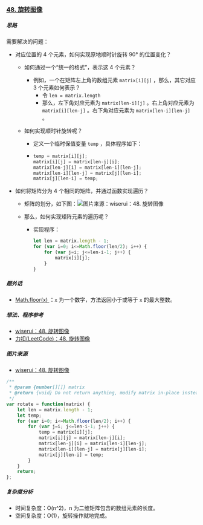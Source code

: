 ### [48. 旋转图像](https://leetcode-cn.com/problems/rotate-image/)

##### 思路

需要解决的问题：

* 对应位置的 4 个元素，如何实现原地顺时针旋转 90° 的位置变化？

  * 如何通过一个“统一的格式”，表示这 4 个元素？

    * 例如，一个在矩阵左上角的数组元素 `matrix[i][j]` ，那么，其它对应 3 个元素如何表示？
      * 令 `len = matrix.length`
      * 那么，左下角对应元素为 `matrix[len-i][j]` 。右上角对应元素为 `matrix[i][len-j]` 。右下角对应元素为 `matrix[len-i][len-j]` 。

  * 如何实现顺时针旋转呢？

    * 定义一个临时保值变量 `temp` ，具体程序如下：

    * ```javascript
      temp = matrix[i][j];
      matrix[i][j] = matrix[len-j][i];
      matrix[len-j][i] = matrix[len-i][len-j];
      matrix[len-i][len-j] = matrix[j][len-i];
      matrix[j][len-i] = temp;
      ```

  

* 如何将矩阵分为 4 个相同的矩阵，并通过函数实现遍历？

  * 矩阵的划分，如下图：![图片来源：wiserui：48. 旋转图像](https://pic.leetcode-cn.com/9ef6502d4f4d462698139c2e27045f1f14bfd1ca551c379ecd8c826ec706813b-image.png)
  
  * 那么，如何实现矩阵元素的遍历呢？
  
    * 实现程序：
  
      ```javascript
      let len = matrix.length - 1;
      for (var i=0; i<=Math.floor(len/2); i++) {
          for (var j=i; j<=len-i-1; j++) {
              matrix[i][j];
          }
      }
      ```
    



##### 题外话

* [Math.floor(x) ](https://developer.mozilla.org/zh-CN/docs/Web/JavaScript/Reference/Global_Objects/Math/floor)：`x` 为一个数字，方法返回小于或等于 `x` 的最大整数。



##### 想法、程序参考

* [wiserui：48. 旋转图像](https://leetcode-cn.com/problems/rotate-image/solution/you-dian-xiang-zhuan-mo-fang-by-wiserui/)
* [力扣(LeetCode)：48. 旋转图像](https://leetcode-cn.com/problems/rotate-image/solution/xuan-zhuan-tu-xiang-by-leetcode/)

##### 图片来源

* [wiserui：48. 旋转图像](https://leetcode-cn.com/problems/rotate-image/solution/you-dian-xiang-zhuan-mo-fang-by-wiserui/)



```javascript
/**
 * @param {number[][]} matrix
 * @return {void} Do not return anything, modify matrix in-place instead.
 */
var rotate = function(matrix) {
    let len = matrix.length - 1;
    let temp;
    for (var i=0; i<=Math.floor(len/2); i++) {
        for (var j=i; j<=len-i-1; j++) {
            temp = matrix[i][j];
            matrix[i][j] = matrix[len-j][i];
            matrix[len-j][i] = matrix[len-i][len-j];
            matrix[len-i][len-j] = matrix[j][len-i];
            matrix[j][len-i] = temp;
        }
    }
    return;
};
```



##### 复杂度分析

* 时间复杂度：O(n^2)，n 为二维矩阵包含的数组元素的长度。
* 空间复杂度：O(1)，旋转操作就地完成。